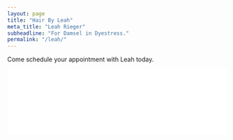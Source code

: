 ```yaml
---
layout: page
title: "Hair By Leah"
meta_title: "Leah Rieger"
subheadline: "For Damsel in Dyestress."
permalink: "/leah/"
---
```

<p> Come schedule your appointment with Leah today. </p>

<script src="//instansive.com/widget/js/instansive.js"></script><iframe src="//instansive.com/widgets/6ab3c81975a9c472d863c5d0751a18734466d547.html" id="instansive_6ab3c81975" name="instansive_6ab3c81975"  scrolling="no" allowtransparency="true" class="instansive-widget" style="width: 100%; border: 0; overflow: hidden;"></iframe>
